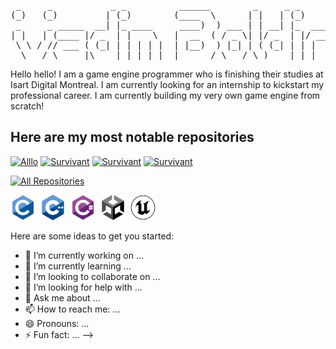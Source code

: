 <p align="center">
<pre>
 _     _           _ _          ______        _     _ _                ___    ___ 
(_)   (_)         | (_)        (____  \      | |   | (_)              / __)  / __)
 _     _ _____  __| |_ ____     ____)  ) ___ | | __| |_  ____ _____ _| |__ _| |__ 
| |   | (____ |/ _  | |    \   |  __  ( / _ \| |/ _  | |/ ___) ___ (_   __|_   __)
 \ \ / // ___ ( (_| | | | | |  | |__)  ) |_| | ( (_| | | |   | ____| | |    | |   
  \___/ \_____|\____|_|_|_|_|  |______/ \___/ \_)____|_|_|   |_____) |_|    |_|   
</pre>
</p>


Hello hello! I am a game engine programmer who is finishing their studies at Isart Digital Montreal. I am currently looking for an internship to kickstart my professional career. I am currently building my very own game engine from scratch!

<summary><h2>Here are my most notable repositories</h2></summary>
  <!-- https://raw.githubusercontent.com/DenverCoder1/DenverCoder1/main/README.md -->
  <!-- Main Colors : 51DA68 (green), F85D7F (red), F8D866 (yellow), 1F222E (grey) -->
  <p align="left">
   <a href="https://github.com/Lmao-Zedong24/Survivant"><img width="278" src="https://denvercoder1-github-readme-stats.vercel.app/api/pin/?username=Lmao-Zedong24&repo=Survivant&theme=react&bg_color=1F222E&title_color=51DA68&hide_border=true&icon_color=F8D866&show_icons=false" alt="Alllo"></a>
   <a href="https://github.com/Lmao-Zedong24/ProjetCCC"><img width="278" src="https://denvercoder1-github-readme-stats.vercel.app/api/pin/?username=Lmao-Zedong24&repo=ProjetCCC&theme=react&bg_color=1F222E&title_color=51DA68&hide_border=true&icon_color=F8D866&show_icons=false" alt="Survivant"></a>
   <a href="https://github.com/Lmao-Zedong24/Paing"><img width="278" src="https://denvercoder1-github-readme-stats.vercel.app/api/pin/?username=Lmao-Zedong24&repo=Paing&theme=react&bg_color=1F222E&title_color=51DA68&hide_border=true&icon_color=F8D866&show_icons=false" alt="Survivant"></a>
   <a href="https://github.com/Lmao-Zedong24/MiniChat"><img width="278" src="https://denvercoder1-github-readme-stats.vercel.app/api/pin/?username=Lmao-Zedong24&repo=MiniChat&theme=react&bg_color=1F222E&title_color=51DA68&hide_border=true&icon_color=F8D866&show_icons=false" alt="Survivant"></a>
  </p>

  <a href="https://github.com/DenverCoder1?tab=repositories&sort=stargazers"><img alt="All Repositories" title="All Repositories" src="https://custom-icon-badges.demolab.com/badge/-Click%20Here%20For%20All%20My%20Repos-1F222E?style=for-the-badge&logoColor=white&logo=repo"/></a>


<div>
  <img src="https://github.com/devicons/devicon/blob/master/icons/c/c-original.svg" title="C" alt="C" width="40" height="40"/>&nbsp;
  <img src="https://github.com/devicons/devicon/blob/master/icons/cplusplus/cplusplus-original.svg" title="Cpp" alt="Cpp" width="40" height="40"/>&nbsp;
  <img src="https://github.com/devicons/devicon/blob/master/icons/csharp/csharp-original.svg" title="C#" alt="C#" width="40" height="40"/>&nbsp;
  <img src="https://github.com/devicons/devicon/blob/master/icons/unity/unity-original.svg" title="Unity" alt="Unity" width="40" height="40"/>&nbsp;
  <img src="https://github.com/devicons/devicon/blob/master/icons/unrealengine/unrealengine-original.svg" title="UE5" alt="Unity" width="40" height="UE5"/>&nbsp;
</div>






Here are some ideas to get you started:

- 🔭 I’m currently working on ...
- 🌱 I’m currently learning ...
- 👯 I’m looking to collaborate on ...
- 🤔 I’m looking for help with ...
- 💬 Ask me about ...
- 📫 How to reach me: ...
- 😄 Pronouns: ...
- ⚡ Fun fact: ...
-->
